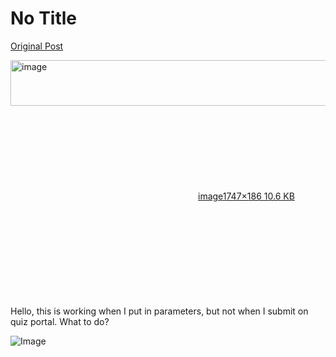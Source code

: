 # No Title

[Original Post](https://discourse.onlinedegree.iitm.ac.in/t/161120/32)

<p><div class="lightbox-wrapper"><a class="lightbox" href="https://europe1.discourse-cdn.com/flex013/uploads/iitm/original/3X/2/7/27b5a8999c4acfc1f0d144ddd51a705f6e345feb.png" data-download-href="/uploads/short-url/5FhP1XocQnUZ2XWhxdjdtpaYehR.png?dl=1" title="image" rel="noopener nofollow ugc"><img src="https://europe1.discourse-cdn.com/flex013/uploads/iitm/optimized/3X/2/7/27b5a8999c4acfc1f0d144ddd51a705f6e345feb_2_690x73.png" alt="image" data-base62-sha1="5FhP1XocQnUZ2XWhxdjdtpaYehR" width="690" height="73" srcset="https://europe1.discourse-cdn.com/flex013/uploads/iitm/optimized/3X/2/7/27b5a8999c4acfc1f0d144ddd51a705f6e345feb_2_690x73.png, https://europe1.discourse-cdn.com/flex013/uploads/iitm/optimized/3X/2/7/27b5a8999c4acfc1f0d144ddd51a705f6e345feb_2_1035x109.png 1.5x, https://europe1.discourse-cdn.com/flex013/uploads/iitm/optimized/3X/2/7/27b5a8999c4acfc1f0d144ddd51a705f6e345feb_2_1380x146.png 2x" data-dominant-color="E9E5E6"><div class="meta"><svg class="fa d-icon d-icon-far-image svg-icon" aria-hidden="true"><use href="#far-image"></use></svg><span class="filename">image</span><span class="informations">1747×186 10.6 KB</span><svg class="fa d-icon d-icon-discourse-expand svg-icon" aria-hidden="true"><use href="#discourse-expand"></use></svg></div></a></div><br>
Hello, this is working when I put in parameters, but not when I submit on quiz portal. What to do?</p>

![Image](https://europe1.discourse-cdn.com/flex013/uploads/iitm/optimized/3X/2/7/27b5a8999c4acfc1f0d144ddd51a705f6e345feb_2_690x73.png)
